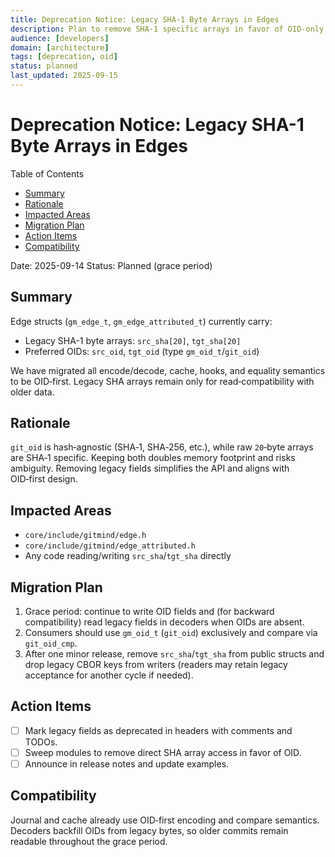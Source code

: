 ```yaml
---
title: Deprecation Notice: Legacy SHA-1 Byte Arrays in Edges
description: Plan to remove SHA-1 specific arrays in favor of OID-only APIs and storage.
audience: [developers]
domain: [architecture]
tags: [deprecation, oid]
status: planned
last_updated: 2025-09-15
---
```


# Deprecation Notice: Legacy SHA-1 Byte Arrays in Edges

Table of Contents

- [Summary](#summary)
- [Rationale](#rationale)
- [Impacted Areas](#impacted-areas)
- [Migration Plan](#migration-plan)
- [Action Items](#action-items)
- [Compatibility](#compatibility)

Date: 2025-09-14
Status: Planned (grace period)

## Summary

Edge structs (`gm_edge_t`, `gm_edge_attributed_t`) currently carry:

- Legacy SHA-1 byte arrays: `src_sha[20]`, `tgt_sha[20]`
- Preferred OIDs: `src_oid`, `tgt_oid` (type `gm_oid_t`/`git_oid`)

We have migrated all encode/decode, cache, hooks, and equality semantics to be OID‑first. Legacy SHA arrays remain only for read‑compatibility with older data.

## Rationale

`git_oid` is hash‑agnostic (SHA‑1, SHA‑256, etc.), while raw `20`‑byte arrays are SHA‑1 specific. Keeping both doubles memory footprint and risks ambiguity. Removing legacy fields simplifies the API and aligns with OID‑first design.

## Impacted Areas

- `core/include/gitmind/edge.h`
- `core/include/gitmind/edge_attributed.h`
- Any code reading/writing `src_sha`/`tgt_sha` directly

## Migration Plan

1. Grace period: continue to write OID fields and (for backward compatibility) read legacy fields in decoders when OIDs are absent.
2. Consumers should use `gm_oid_t` (`git_oid`) exclusively and compare via `git_oid_cmp`.
3. After one minor release, remove `src_sha`/`tgt_sha` from public structs and drop legacy CBOR keys from writers (readers may retain legacy acceptance for another cycle if needed).

## Action Items

- [ ] Mark legacy fields as deprecated in headers with comments and TODOs.
- [ ] Sweep modules to remove direct SHA array access in favor of OID.
- [ ] Announce in release notes and update examples.

## Compatibility

Journal and cache already use OID‑first encoding and compare semantics. Decoders backfill OIDs from legacy bytes, so older commits remain readable throughout the grace period.
